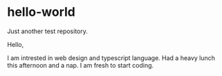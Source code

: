 # hello-world
Just another test repository.

Hello,

I am intrested in web design and typescript language.
Had a heavy lunch this afternoon and a nap. 
I am fresh to start coding.
